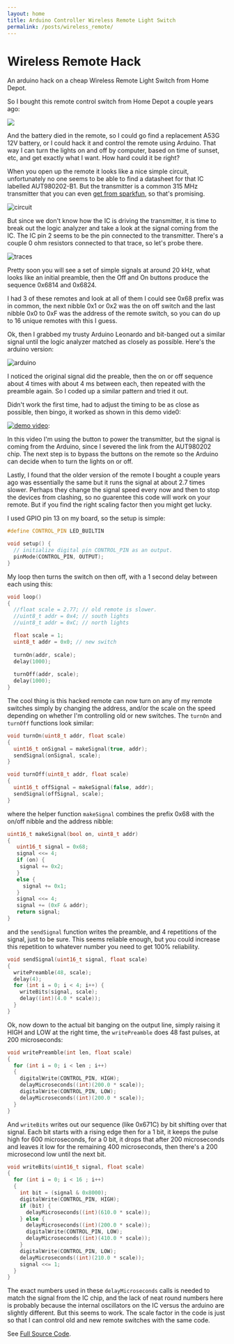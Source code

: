 ```yaml
---
layout: home
title: Arduino Controller Wireless Remote Light Switch
permalink: /posts/wireless_remote/
---
```


# Wireless Remote Hack

An arduino hack on a cheap Wireless Remote Light Switch from Home Depot.

So I bought this remote control switch from Home Depot a couple years ago:

[![](Assets/Logo.png)](https://www.homedepot.com/p/Defiant-Wireless-Indoor-Outdoor-Remote-Plug-RC-009A-1/202296039)

And the battery died in the remote, so I could go find a replacement A53G 12V battery, or I could hack it and control the remote using Arduino.  That way I can turn the lights on and off by computer, based on time of sunset, etc, and get exactly what I want.  How hard could it be right?

When you open up the remote it looks like a nice simple circuit, unfortunately no one seems to be able to find a datasheet for that IC labelled AUT980202-B1.  But the transmitter is a common 315 MHz transmitter that you can even [get from sparkfun](https://www.sparkfun.com/products/10535), so that's promising.

![circuit](Assets/circuit.jpg)

But since we don't know how the IC is driving the transmitter, it is time to break out the logic analyzer and take a look at the signal coming from the IC.  The IC pin 2 seems to be the pin connected to the transmitter.  There's a couple 0 ohm resistors connected to that trace, so let's probe there.

![traces](Assets/traces.png)

Pretty soon you will see a set of simple signals at around 20 kHz, what looks like an initial preamble, then the Off and On buttons produce the sequence 0x6814 and 0x6824.  

I had 3 of these remotes and look at all of them I could see 0x68 prefix was in common, the next nibble 0x1 or 0x2 was the on off switch and the last nibble 0x0 to 0xF was the address of the remote switch, so you can do up to 16 unique remotes with this I guess.

Ok, then I grabbed my trusty Arduino Leonardo and bit-banged out a similar signal until the logic analyzer matched as closely as possible.  Here's the arduino version:

![arduino](Assets/arduino.png)

I noticed the original signal did the preable, then the on or off sequence about 4 times with about 4 ms between each, then repeated with the preamble again.  So I coded up a similar pattern and tried it out.

Didn't work the first time, had to adjust the timing to be as close as possible, then bingo, it worked as shown in this demo vide0:

[![demo video](Assets/thumbnail.png)](https://youtu.be/AfYIgU1gyn8):

In this video I'm using the button to power the transmitter, but the signal is coming from the Arduino, since I severed the link from the AUT980202 chip.  The next step is to bypass the buttons on the remote so the Arduino can decide when to turn the lights on or off.

Lastly, I found that the older version of the remote I bought a couple years ago was essentially the same but it runs the signal at about 2.7 times slower. Perhaps they change the signal speed every now and then to stop the devices from clashing, so no guarentee this code will work on your remote.  But if you find the right scaling factor then you might get lucky.

I used GPIO pin 13 on my board, so the setup is simple:

```cpp
#define CONTROL_PIN LED_BUILTIN

void setup() {
  // initialize digital pin CONTROL_PIN as an output.
  pinMode(CONTROL_PIN, OUTPUT);
}
```

My loop then turns the switch on then off, with a 1 second delay between each using this:

```cpp
void loop() 
{
  //float scale = 2.77; // old remote is slower.
  //uint8_t addr = 0x4; // south lights
  //uint8_t addr = 0xC; // north lights

  float scale = 1; 
  uint8_t addr = 0x0; // new switch
  
  turnOn(addr, scale);
  delay(1000);  
  
  turnOff(addr, scale);
  delay(1000);
}
```

The cool thing is this hacked remote can now turn on any of my remote switches simply by changing the address, and/or the scale on the speed depending on whether I'm controlling old or new switches.  The `turnOn` and `turnOff` functions look similar:

```cpp
void turnOn(uint8_t addr, float scale)
{
  uint16_t onSignal = makeSignal(true, addr);
  sendSignal(onSignal, scale);
}

void turnOff(uint8_t addr, float scale)
{
  uint16_t offSignal = makeSignal(false, addr);
  sendSignal(offSignal, scale);
}
```

where the helper function `makeSignal` combines the prefix 0x68 with the on/off nibble and the address nibble:

```cpp
uint16_t makeSignal(bool on, uint8_t addr)
{
   uint16_t signal = 0x68;
   signal <<= 4;
   if (on) {
    signal += 0x2;
   }
   else {
     signal += 0x1;
   }   
   signal <<= 4;
   signal += (0xF & addr);
   return signal;
}
```

and the `sendSignal` function writes the preamble, and 4 repetitions of the signal, just to be sure.  This seems reliable enough, but you could increase this repetition to whatever number you need to get 100% reliability.

```cpp
void sendSignal(uint16_t signal, float scale)
{
  writePreamble(48, scale);
  delay(4);
  for (int i = 0; i < 4; i++) {
    writeBits(signal, scale);
    delay((int)(4.0 * scale));
  } 
}
```

Ok, now down to the actual bit banging on the output line, simply raising it HIGH and LOW at the right time, the `writePreamble` does 48 fast pulses, at 200 microseconds:

```cpp
void writePreamble(int len, float scale)
{
  for (int i = 0; i < len ; i++)
  {
    digitalWrite(CONTROL_PIN, HIGH);
    delayMicroseconds((int)(200.0 * scale));
    digitalWrite(CONTROL_PIN, LOW); 
    delayMicroseconds((int)(200.0 * scale));
  }
}
```

And `writeBits` writes out our sequence (like 0x671C) by bit shifting over that signal.  Each bit starts with a rising edge then for a 1 bit, it keeps the pulse high for 600 microseconds, for a 0 bit, it drops that after 200 microseconds and leaves it low for the remaining 400 microseconds, then there's a 200 microsecond low until the next bit.  

```cpp
void writeBits(uint16_t signal, float scale)
{
  for (int i = 0; i < 16 ; i++)
  {
    int bit = (signal & 0x8000);
    digitalWrite(CONTROL_PIN, HIGH);
    if (bit) {      
      delayMicroseconds((int)(610.0 * scale));
    } else {
      delayMicroseconds((int)(200.0 * scale));
      digitalWrite(CONTROL_PIN, LOW); 
      delayMicroseconds((int)(410.0 * scale));
    }
    digitalWrite(CONTROL_PIN, LOW);
    delayMicroseconds((int)(210.0 * scale));
    signal <<= 1; 
  }
}
```

The exact numbers used in these `delayMicroseconds` calls is needed to match the signal from the IC chip, and the lack of neat round numbers here is probably because the internal oscillators on the IC versus the arduino are slightly different.  But this seems to work.  The scale factor in the code is just so that I can control old and new remote switches with the same code.

See [Full Source Code](Remote.ino).
